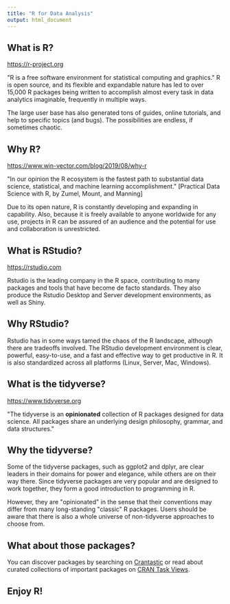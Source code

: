 ```yaml
---
title: "R for Data Analysis"
output: html_document
---
```


## What is R?
<https://r-project.org>

"R is a free software environment for statistical computing and graphics."
R is open source, and its flexible and expandable nature has led to over 15,000 R packages being written to accomplish almost every task in data analytics imaginable, frequently in multiple ways.

The large user base has also generated tons of guides, online tutorials, and help to specific topics (and bugs).  The possibilities are endless, if sometimes chaotic.

## Why R?
<https://www.win-vector.com/blog/2019/08/why-r>

"In our opinion the R ecosystem is the fastest path to substantial data science, statistical, and machine learning accomplishment."
[Practical Data Science with R, by Zumel, Mount, and Manning]

Due to its open nature, R is constantly developing and expanding in capability.  Also, because it is freely available to anyone worldwide for any use, projects in R can be assured of an audience and the potential for use and collaboration is unrestricted.

## What is RStudio?
<https://rstudio.com>

Rstudio is the leading company in the R space, contributing to many packages and tools that have become de facto standards.  They also produce the Rstudio Desktop and Server development environments, as well as Shiny.

## Why RStudio?

Rstudio has in some ways tamed the chaos of the R landscape, although there are tradeoffs involved.  The RStudio development environment is clear, powerful, easy-to-use, and a fast and effective way to get productive in R.  It is also standardized across all platforms (Linux, Server, Mac, Windows).

## What is the tidyverse?
<https://www.tidyverse.org>

"The tidyverse is an **opinionated** collection of R packages designed for data science. All packages share an underlying design philosophy, grammar, and data structures."

## Why the tidyverse?

Some of the tidyverse packages, such as ggplot2 and dplyr, are clear leaders in their domains for power and elegance, while others are on their way there.  Since tidyverse packages are very popular and are designed to work together, they form a good introduction to programming in R.  

However, they are "opinionated" in the sense that their conventions may differ from many long-standing "classic" R packages.  Users should be aware that there is also a whole universe of non-tidyverse approaches to choose from.

## What about those packages?

You can discover packages by searching on [Crantastic](https://crantastic.org) or read about curated collections of important packages on [CRAN Task Views](https://cran.r-project.org/web/views/).
  
## Enjoy R!